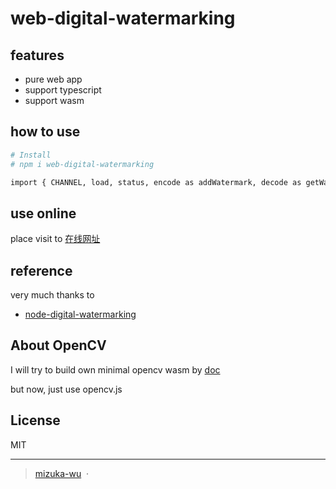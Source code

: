 # web-digital-watermarking

## features

* pure web app
* support typescript
* support wasm

## how to use

```bash
# Install
# npm i web-digital-watermarking

import { CHANNEL, load, status, encode as addWatermark, decode as getWatermark } from '@mizuka/web-digital-watermarking'

```

## use online

place visit to  [在线网址](https://www.mizuka.top/web-digital-watermarking/index.html)

## reference

very much thanks to

* [node-digital-watermarking](https://github.com/zy445566/node-digital-watermarking)

## About OpenCV

I will try to build own minimal opencv wasm by [doc](https://docs.opencv.org/4.x/d4/da1/tutorial_js_setup.html)

but now, just use opencv.js

## License

MIT

---

> [mizuka-wu](https://www.mizuka.top) &nbsp;&middot;&nbsp;
